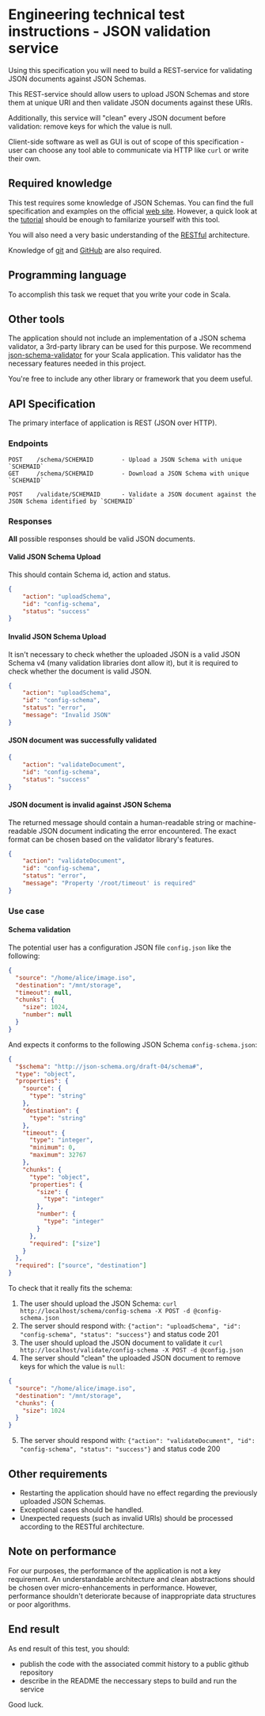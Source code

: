 # Engineering technical test instructions - JSON validation service

Using this specification you will need to build a REST-service for validating JSON documents against JSON Schemas.

This REST-service should allow users to upload JSON Schemas and store them at unique URI and then validate JSON documents against these URIs.

Additionally, this service will "clean" every JSON document before validation: remove keys for which the value is null.

Client-side software as well as GUI is out of scope of this specification - user can choose any tool able to communicate via HTTP like `curl` or write their own.

## Required knowledge

This test requires some knowledge of JSON Schemas. 
You can find the full specification and examples on the official [web site](http://json-schema.org/). 
However, a quick look at the [tutorial](https://spacetelescope.github.io/understanding-json-schema/) should be enough to familarize yourself with this tool.

You will also need a very basic understanding of the [RESTful](http://stackoverflow.com/a/671132/998523) architecture.

Knowledge of [git](https://git-scm.com/) and [GitHub](https://github.com/) are also required.

## Programming language

To accomplish this task we requet that you write your code in Scala.

## Other tools

The application should not include an implementation of a JSON schema validator, a 3rd-party library can be used for this purpose.
We recommend [json-schema-validator](https://github.com/daveclayton/json-schema-validator) for your Scala application.
This validator has the necessary features needed in this project.

You're free to include any other library or framework that you deem useful.

## API Specification

The primary interface of application is REST (JSON over HTTP).

### Endpoints

```
POST    /schema/SCHEMAID        - Upload a JSON Schema with unique `SCHEMAID`
GET     /schema/SCHEMAID        - Download a JSON Schema with unique `SCHEMAID`

POST    /validate/SCHEMAID      - Validate a JSON document against the JSON Schema identified by `SCHEMAID`
```

### Responses

**All** possible responses should be valid JSON documents.

#### Valid JSON Schema Upload

This should contain Schema id, action and status.

```json
{
    "action": "uploadSchema",
    "id": "config-schema",
    "status": "success"
}
```

#### Invalid JSON Schema Upload

It isn't necessary to check whether the uploaded JSON is a valid JSON Schema v4 (many validation libraries dont allow it), 
but it is required to check whether the document is valid JSON.

```json
{
    "action": "uploadSchema",
    "id": "config-schema",
    "status": "error",
    "message": "Invalid JSON"
}
```

#### JSON document was successfully validated

```json
{
    "action": "validateDocument",
    "id": "config-schema",
    "status": "success"
}
```

#### JSON document is invalid against JSON Schema

The returned message should contain a human-readable string or machine-readable JSON document indicating the error encountered.
The exact format can be chosen based on the validator library's features.

```json
{
    "action": "validateDocument",
    "id": "config-schema",
    "status": "error",
    "message": "Property '/root/timeout' is required"
}
```

### Use case

#### Schema validation

The potential user has a configuration JSON file `config.json` like the following:

```json
{
  "source": "/home/alice/image.iso",
  "destination": "/mnt/storage",
  "timeout": null,
  "chunks": {
    "size": 1024,
    "number": null
  }
}
```

And expects it conforms to the following JSON Schema `config-schema.json`:

```json
{
  "$schema": "http://json-schema.org/draft-04/schema#",
  "type": "object",
  "properties": {
    "source": {
      "type": "string"
    },
    "destination": {
      "type": "string"
    },
    "timeout": {
      "type": "integer",
      "minimum": 0,
      "maximum": 32767
    },
    "chunks": {
      "type": "object",
      "properties": {
        "size": {
          "type": "integer"
        },
        "number": {
          "type": "integer"
        }
      },
      "required": ["size"]
    }
  },
  "required": ["source", "destination"]
}
```

To check that it really fits the schema:

1. The user should upload the JSON Schema: `curl http://localhost/schema/config-schema -X POST -d @config-schema.json`
2. The server should respond with: `{"action": "uploadSchema", "id": "config-schema", "status": "success"}` and status code 201
3. The user should upload the JSON document to validate it `curl http://localhost/validate/config-schema -X POST -d @config.json`
4. The server should "clean" the uploaded JSON document to remove keys for which the value is `null`:
```json
{
  "source": "/home/alice/image.iso",
  "destination": "/mnt/storage",
  "chunks": {
    "size": 1024
  }
}
```
5. The server should respond with: `{"action": "validateDocument", "id": "config-schema", "status": "success"}` and status code 200

## Other requirements

* Restarting the application should have no effect regarding the previously uploaded JSON Schemas.
* Exceptional cases should be handled.
* Unexpected requests (such as invalid URIs) should be processed according to the RESTful architecture.

## Note on performance

For our purposes, the performance of the application is not a key requirement. An understandable architecture and clean abstractions should be chosen over micro-enhancements in performance.
However, performance shouldn't deteriorate because of inappropriate data structures or poor algorithms.

## End result

As end result of this test, you should:

* publish the code with the associated commit history to a public github repository
* describe in the README the neccessary steps to build and run the service

Good luck.
